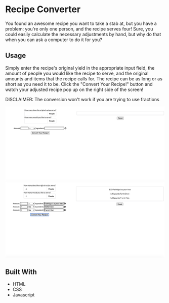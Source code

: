 # Recipe Converter

You found an awesome recipe you want to take a stab at, but you have a problem: you're only one person, and the recipe serves four! Sure, you could easily calculate the necessary adjustments by hand, but why do that when you can ask a computer to do it for you?

## Usage

Simply enter the recipe's original yield in the appropriate input field, the amount of people you would like the recipe to serve, and the original amounts and items that the recipe calls for. The recipe can be as long or as short as you need it to be. Click the "Convert Your Recipe!" button and watch your adjusted recipe pop up on the right side of the screen!

DISCLAIMER: The conversion won't work if you are trying to use fractions

![](./Screenshots/Recipe-Calc-Screenshot-1.png)
![](./Screenshots/Recipe-Calc-Screenshot-2.png)
## Built With

- HTML
- CSS
- Javascript
